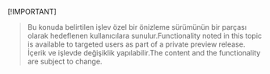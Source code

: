  [!IMPORTANT]
> <span data-ttu-id="cabd1-101">Bu konuda belirtilen işlev özel bir önizleme sürümünün bir parçası olarak hedeflenen kullanıcılara sunulur.</span><span class="sxs-lookup"><span data-stu-id="cabd1-101">Functionality noted in this topic is available to targeted users as part of a private preview release.</span></span> <span data-ttu-id="cabd1-102">İçerik ve işlevde değişiklik yapılabilir.</span><span class="sxs-lookup"><span data-stu-id="cabd1-102">The content and the functionality are subject to change.</span></span> 
